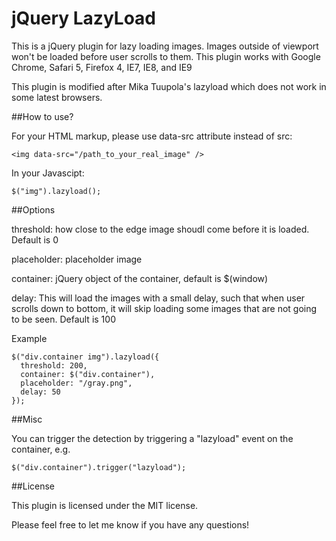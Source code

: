 # jQuery LazyLoad

This is a jQuery plugin for lazy loading images. Images outside of viewport won't be loaded before user scrolls to them. This plugin works with Google Chrome, Safari 5, Firefox 4, IE7, IE8, and IE9

This plugin is modified after Mika Tuupola's lazyload which does not work in some latest browsers.

##How to use?

For your HTML markup, please use data-src attribute instead of src:

    <img data-src="/path_to_your_real_image" />

In your Javascipt:

    $("img").lazyload();

##Options

threshold: how close to the edge image shoudl come before it is loaded. Default is 0

placeholder: placeholder image

container: jQuery object of the container, default is $(window)

delay: This will load the images with a small delay, such that when user scrolls down to bottom, it will skip loading some images that are not going to be seen. Default is 100

Example

    $("div.container img").lazyload({
      threshold: 200,
      container: $("div.container"),
      placeholder: "/gray.png",
      delay: 50
    });


##Misc

You can trigger the detection by triggering a "lazyload" event on the container, e.g.

    $("div.container").trigger("lazyload");
    
##License

This plugin is licensed under the MIT license.

Please feel free to let me know if you have any questions!
  